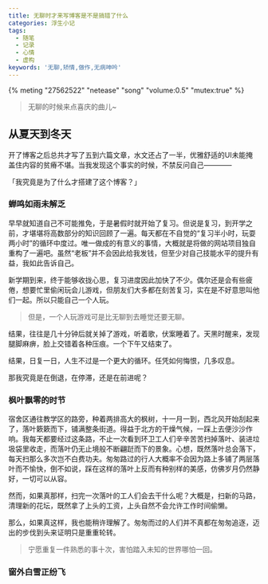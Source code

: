 ```yaml
---
title: 无聊时才来写博客是不是搞错了什么
categories: 浮生小记
tags: 
  - 随笔
  - 记录
  - 心情
  - 虚构
keywords: '无聊,矫情,做作,无病呻吟'
---
```


{% meting "27562522" "netease" "song" "volume:0.5" "mutex:true" %}

> 无聊的时候来点喜庆的曲儿~

<!-- more -->

## 从夏天到冬天

开了博客之后总共才写了五到六篇文章，水文还占了一半，优雅舒适的UI未能掩盖住内容的贫瘠不堪。当我发现这个事实的时候，不禁反问自己————

「我究竟是为了什么才搭建了这个博客？」


### 蝉鸣如雨未解乏

早早就知道自己不可能推免，于是暑假时就开始了复习。但说是复习，到开学之前，才堪堪将高数部分的知识回顾了一遍。每天都在不自觉的“复习半小时，玩耍两小时”的循环中度过。唯一做成的有意义的事情，大概就是将做的网站项目独自重构了一遍吧。虽然“老板”并不会因此给我发钱，但至少对自己技能水平的提升有益，我如此告诉自己。

新学期到来，终于能够收拢心思，复习进度因此加快了不少。偶尔还是会有些疲倦，想要忙里偷闲玩会儿游戏，但朋友们大多都在刻苦复习，实在是不好意思叫他们一起。所以只能自己一个人玩。

> 但是，一个人玩游戏可是比无聊到去睡觉还要无聊。

结果，往往是几十分钟后就关掉了游戏，听着歌，伏案睡着了。天黑时醒来，发现腿脚麻痹，脸上交错着各种压痕。一个下午又结束了。

结果，日复一日，人生不过是一个更大的循环。任凭如何悔恨，几多叹息。

那我究竟是在倒退，在停滞，还是在前进呢？


### 枫叶飘零的时节

宿舍区通往教学区的路旁，种着两排高大的枫树，十一月一到，西北风开始刮起来了，落叶簌簌而下，铺满整条街道。得益于北方的干燥气候，一踩上去便沙沙作响。我每天都要经过这条路，不止一次看到环卫工人们辛辛苦苦扫掉落叶、装进垃圾袋里收走，而落叶仍无止境般不断翩跹而下的景象。心想，既然落叶总会落下，每天扫那么多次岂不白费功夫。匆匆路过的行人大概率不会因为路上多铺了两层落叶而不愉快，倒不如说，踩在这样的落叶上反而有种别样的美感，仿佛岁月仍然静好，一切可以从容。

然而，如果真那样，扫完一次落叶的工人们会去干什么呢？大概是，扫新的马路，清理新的花坛，既然拿了上头的工资，上头自然不会允许工作时间偷懒。

那么，如果真这样，我也能稍许理解了。匆匆而过的人们并不真都在匆匆追逐，迈出的步伐到头来证明只是重重轮转。

> 宁愿重复一件熟悉的事十次，害怕踏入未知的世界哪怕一回。


### 窗外白雪正纷飞

